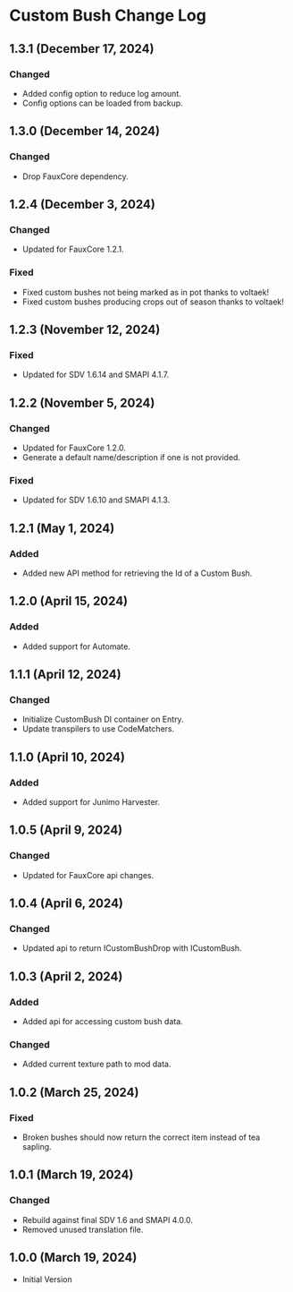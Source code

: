 # Custom Bush Change Log

## 1.3.1 (December 17, 2024)

### Changed

* Added config option to reduce log amount.
* Config options can be loaded from backup.

## 1.3.0 (December 14, 2024)

### Changed

* Drop FauxCore dependency.

## 1.2.4 (December 3, 2024)

### Changed

* Updated for FauxCore 1.2.1.

### Fixed

* Fixed custom bushes not being marked as in pot thanks to voltaek!
* Fixed custom bushes producing crops out of season thanks to voltaek!

## 1.2.3 (November 12, 2024)

### Fixed

* Updated for SDV 1.6.14 and SMAPI 4.1.7.

## 1.2.2 (November 5, 2024)

### Changed

* Updated for FauxCore 1.2.0.
* Generate a default name/description if one is not provided.

### Fixed

* Updated for SDV 1.6.10 and SMAPI 4.1.3.

## 1.2.1 (May 1, 2024)

### Added

* Added new API method for retrieving the Id of a Custom Bush.

## 1.2.0 (April 15, 2024)

### Added

* Added support for Automate.

## 1.1.1 (April 12, 2024)

### Changed

* Initialize CustomBush DI container on Entry.
* Update transpilers to use CodeMatchers.

## 1.1.0 (April 10, 2024)

### Added

* Added support for Junimo Harvester.

## 1.0.5 (April 9, 2024)

### Changed

* Updated for FauxCore api changes.

## 1.0.4 (April 6, 2024)

### Changed

* Updated api to return ICustomBushDrop with ICustomBush.

## 1.0.3 (April 2, 2024)

### Added

* Added api for accessing custom bush data.

### Changed

* Added current texture path to mod data.

## 1.0.2 (March 25, 2024)

### Fixed

* Broken bushes should now return the correct item instead of tea sapling.

## 1.0.1 (March 19, 2024)

### Changed

* Rebuild against final SDV 1.6 and SMAPI 4.0.0.
* Removed unused translation file.

## 1.0.0 (March 19, 2024)

* Initial Version

